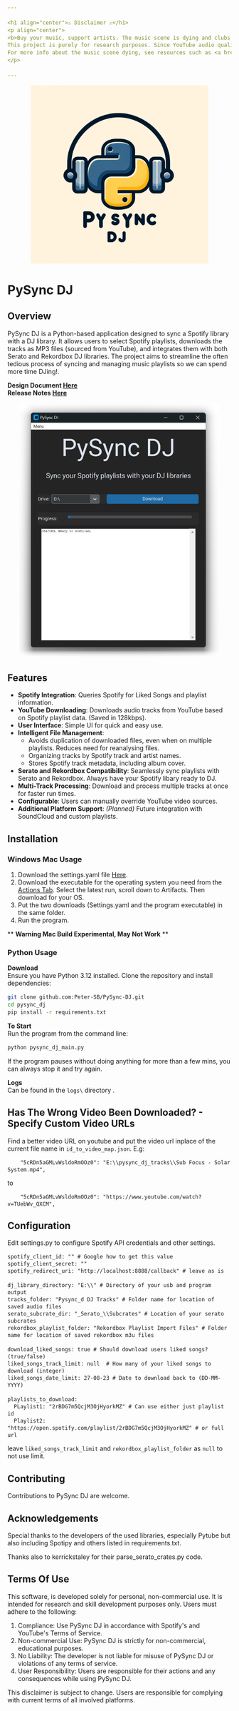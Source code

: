 ```yaml
---

<h1 align="center">⚠️ Disclaimer ⚠️</h1>
<p align="center">
<b>Buy your music, support artists. The music scene is dying and clubs are closing</b>  <br>
This project is purely for research purposes. Since YouTube audio quality is capped at 128kbps, this is simply a demo tool. Buy your music for proper quality. <br> 
For more info about the music scene dying, see resources such as <a href="https://www.saveourscene.uk/about/our-mission">www.saveourscene.uk</a>
</p>

---
```


<p align="center">
  <img src='docs/DALLE_logo.png' width='400'>
</p>

# PySync DJ

## Overview
PySync DJ is a Python-based application designed to sync a Spotify library with a DJ library. It allows users to select Spotify playlists, downloads the tracks as MP3 files (sourced from YouTube), and integrates them with both Serato and Rekordbox DJ libraries. The project aims to streamline the often tedious process of syncing and managing music playlists so we can spend more time DJing!.

**Design Document [Here](docs/Design%20Specification%20Document.md)**  
**Release Notes [Here](docs/Relase%20Notes.md)**

<p align="center">
  <img src='docs/Screenshot UI.png' width='450'>
</p>

## Features
- **Spotify Integration**: Queries Spotify for Liked Songs and playlist information.
- **YouTube Downloading**: Downloads audio tracks from YouTube based on Spotify playlist data. (Saved in 128kbps).
- **User Interface**: Simple UI for quick and easy use.
- **Intelligent File Management**:
  - Avoids duplication of downloaded files, even when on multiple playlists. Reduces need for reanalysing files. 
  - Organizing tracks by Spotify track and artist names. 
  - Stores Spotify track metadata, including album cover.
- **Serato and Rekordbox Compatibility**: Seamlessly sync playlists with Serato and Rekordbox. Always have your Spotify libary ready to DJ.
- **Multi-Track Processing**: Download and process multiple tracks at once for faster run times.
- **Configurable**: Users can manually override YouTube video sources.
- **Additional Platform Support**: *(Planned)* Future integration with SoundCloud and custom playlists.

## Installation

### Windows Mac Usage

1. Download the settings.yaml file [Here](https://github.com/Peter-SB/PySync-DJ/blob/main/settings.yaml).
2. Download the executable for the operating system you need from the [Actions Tab](https://github.com/Peter-SB/PySync-DJ/actions). Select the latest run, scroll down to Artifacts. Then download for your OS. 
3. Put the two downloads (Settings.yaml and the program executable) in the same folder.
4. Run the program.

** **Warning Mac Build Experimental, May Not Work** ** 

### Python Usage
**Download**  
Ensure you have Python 3.12 installed. Clone the repository and install dependencies:
```bash
git clone github.com:Peter-SB/PySync-DJ.git
cd pysync_dj
pip install -r requirements.txt
```
**To Start**  
Run the program from the command line:

```bash
python pysync_dj_main.py
```

If the program pauses without doing anything for more than a few mins, you can always stop it and try again.

**Logs**  
Can be found in the `logs\` directory .


## Has The Wrong Video Been Downloaded? - Specify Custom Video URLs
Find a better video URL on youtube and put the video url inplace of the current file name in `id_to_video_map.json`. E.g:
```
    "5cRDn5aGMLvWsldoRmOOz0": "E:\\pysync_dj_tracks\\Sub Focus - Solar System.mp4",
```

to

```
    "5cRDn5aGMLvWsldoRmOOz0": "https://www.youtube.com/watch?v=TUebWv_QXCM",
```

## Configuration
Edit settings.py to configure Spotify API credentials and other settings.

```
spotify_client_id: "" # Google how to get this value
spotify_client_secret: ""
spotify_redirect_uri: "http://localhost:8888/callback" # leave as is

dj_library_directory: "E:\\" # Directory of your usb and program output
tracks_folder: "Pysync_d DJ Tracks" # Folder name for location of saved audio files
serato_subcrate_dir: "_Serato_\\Subcrates" # Location of your serato subcrates
rekordbox_playlist_folder: "Rekordbox Playlist Import Files" # Folder name for location of saved rekordbox m3u files

download_liked_songs: true # Should download users liked songs? (true/false)
liked_songs_track_limit: null  # How many of your liked songs to download (integer)
liked_songs_date_limit: 27-08-23 # Date to download back to (DD-MM-YYYY)

playlists_to_download:
  PLaylist1: "2rBDG7m5QcjM3OjHyorkMZ" # Can use either just playlist id
  Playlist2: "https://open.spotify.com/playlist/2rBDG7m5QcjM3OjHyorkMZ" # or full url
```
leave `liked_songs_track_limit` and `rekordbox_playlist_folder` as `null` to not use limit.



## Contributing
Contributions to PySync DJ are welcome. 

## Acknowledgements
Special thanks to the developers of the used libraries, especially Pytube but also including Spotipy and others listed in requirements.txt.

Thanks also to kerrickstaley for their parse_serato_crates.py code.

## Terms Of Use 
This software, is developed solely for personal, non-commercial use. It is intended for research and skill development purposes only. Users must adhere to the following:

1. Compliance: Use PySync DJ in accordance with Spotify's and YouTube's Terms of Service. 
2. Non-commercial Use: PySync DJ is strictly for non-commercial, educational purposes.
3. No Liability: The developer is not liable for misuse of PySync DJ or violations of any terms of service.
4. User Responsibility: Users are responsible for their actions and any consequences while using PySync DJ.

This disclaimer is subject to change. Users are responsible for complying with current terms of all involved platforms.


